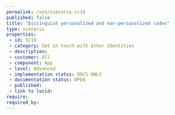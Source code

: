 ```yaml
---
permalink: /use/scenario-sc19
published: false
title: "Distinguish personalized and non-personalized codes"
type: scenario
properties:
 - id: SC19
 - category: Get in touch with other Identities
 - description: 
 - customer: All
 - component: App
 - level: Advanced
 - implementation status: DOCS ONLY
 - documentation status: OPEN
 - published: 
 - link to lucid: 
require:
required_by:
---
```

